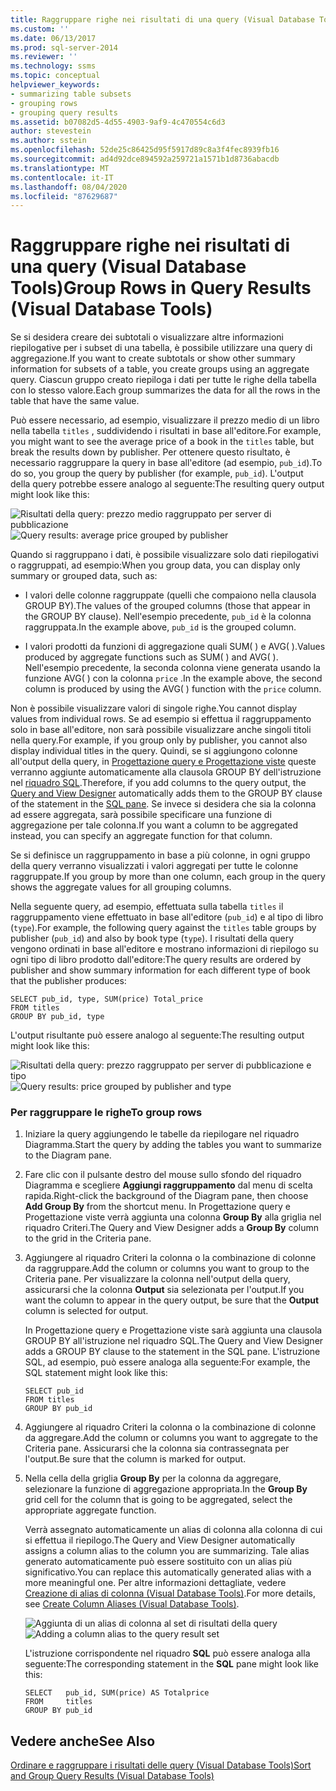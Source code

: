 ```yaml
---
title: Raggruppare righe nei risultati di una query (Visual Database Tools) | Microsoft Docs
ms.custom: ''
ms.date: 06/13/2017
ms.prod: sql-server-2014
ms.reviewer: ''
ms.technology: ssms
ms.topic: conceptual
helpviewer_keywords:
- summarizing table subsets
- grouping rows
- grouping query results
ms.assetid: b07082d5-4d55-4903-9af9-4c470554c6d3
author: stevestein
ms.author: sstein
ms.openlocfilehash: 52de25c86425d95f5917d89c8a3f4fec8939fb16
ms.sourcegitcommit: ad4d92dce894592a259721a1571b1d8736abacdb
ms.translationtype: MT
ms.contentlocale: it-IT
ms.lasthandoff: 08/04/2020
ms.locfileid: "87629687"
---
```

# <a name="group-rows-in-query-results-visual-database-tools"></a><span data-ttu-id="e2d9e-102">Raggruppare righe nei risultati di una query (Visual Database Tools)</span><span class="sxs-lookup"><span data-stu-id="e2d9e-102">Group Rows in Query Results (Visual Database Tools)</span></span>
  <span data-ttu-id="e2d9e-103">Se si desidera creare dei subtotali o visualizzare altre informazioni riepilogative per i subset di una tabella, è possibile utilizzare una query di aggregazione.</span><span class="sxs-lookup"><span data-stu-id="e2d9e-103">If you want to create subtotals or show other summary information for subsets of a table, you create groups using an aggregate query.</span></span> <span data-ttu-id="e2d9e-104">Ciascun gruppo creato riepiloga i dati per tutte le righe della tabella con lo stesso valore.</span><span class="sxs-lookup"><span data-stu-id="e2d9e-104">Each group summarizes the data for all the rows in the table that have the same value.</span></span>  
  
 <span data-ttu-id="e2d9e-105">Può essere necessario, ad esempio, visualizzare il prezzo medio di un libro nella tabella `titles` , suddividendo i risultati in base all'editore.</span><span class="sxs-lookup"><span data-stu-id="e2d9e-105">For example, you might want to see the average price of a book in the `titles` table, but break the results down by publisher.</span></span> <span data-ttu-id="e2d9e-106">Per ottenere questo risultato, è necessario raggruppare la query in base all'editore (ad esempio, `pub_id`).</span><span class="sxs-lookup"><span data-stu-id="e2d9e-106">To do so, you group the query by publisher (for example, `pub_id`).</span></span> <span data-ttu-id="e2d9e-107">L'output della query potrebbe essere analogo al seguente:</span><span class="sxs-lookup"><span data-stu-id="e2d9e-107">The resulting query output might look like this:</span></span>  
  
 <span data-ttu-id="e2d9e-108">![Risultati della query: prezzo medio raggruppato per server di pubblicazione](../../database-engine/media//dv3w9e1.gif "Risultati della query: prezzo medio raggruppato per server di pubblicazione")</span><span class="sxs-lookup"><span data-stu-id="e2d9e-108">![Query results: average price grouped by publisher](../../database-engine/media//dv3w9e1.gif "Query results: average price grouped by publisher")</span></span>  
  
 <span data-ttu-id="e2d9e-109">Quando si raggruppano i dati, è possibile visualizzare solo dati riepilogativi o raggruppati, ad esempio:</span><span class="sxs-lookup"><span data-stu-id="e2d9e-109">When you group data, you can display only summary or grouped data, such as:</span></span>  
  
-   <span data-ttu-id="e2d9e-110">I valori delle colonne raggruppate (quelli che compaiono nella clausola GROUP BY).</span><span class="sxs-lookup"><span data-stu-id="e2d9e-110">The values of the grouped columns (those that appear in the GROUP BY clause).</span></span> <span data-ttu-id="e2d9e-111">Nell'esempio precedente, `pub_id` è la colonna raggruppata.</span><span class="sxs-lookup"><span data-stu-id="e2d9e-111">In the example above, `pub_id` is the grouped column.</span></span>  
  
-   <span data-ttu-id="e2d9e-112">I valori prodotti da funzioni di aggregazione quali SUM( ) e AVG( ).</span><span class="sxs-lookup"><span data-stu-id="e2d9e-112">Values produced by aggregate functions such as SUM( ) and AVG( ).</span></span> <span data-ttu-id="e2d9e-113">Nell'esempio precedente, la seconda colonna viene generata usando la funzione AVG( ) con la colonna `price` .</span><span class="sxs-lookup"><span data-stu-id="e2d9e-113">In the example above, the second column is produced by using the AVG( ) function with the `price` column.</span></span>  
  
 <span data-ttu-id="e2d9e-114">Non è possibile visualizzare valori di singole righe.</span><span class="sxs-lookup"><span data-stu-id="e2d9e-114">You cannot display values from individual rows.</span></span> <span data-ttu-id="e2d9e-115">Se ad esempio si effettua il raggruppamento solo in base all'editore, non sarà possibile visualizzare anche singoli titoli nella query.</span><span class="sxs-lookup"><span data-stu-id="e2d9e-115">For example, if you group only by publisher, you cannot also display individual titles in the query.</span></span> <span data-ttu-id="e2d9e-116">Quindi, se si aggiungono colonne all'output della query, in [Progettazione query e Progettazione viste](visual-database-tools.md) queste verranno aggiunte automaticamente alla clausola GROUP BY dell'istruzione nel [riquadro SQL](sql-pane-visual-database-tools.md).</span><span class="sxs-lookup"><span data-stu-id="e2d9e-116">Therefore, if you add columns to the query output, the [Query and View Designer](visual-database-tools.md) automatically adds them to the GROUP BY clause of the statement in the [SQL pane](sql-pane-visual-database-tools.md).</span></span> <span data-ttu-id="e2d9e-117">Se invece si desidera che sia la colonna ad essere aggregata, sarà possibile specificare una funzione di aggregazione per tale colonna.</span><span class="sxs-lookup"><span data-stu-id="e2d9e-117">If you want a column to be aggregated instead, you can specify an aggregate function for that column.</span></span>  
  
 <span data-ttu-id="e2d9e-118">Se si definisce un raggruppamento in base a più colonne, in ogni gruppo della query verranno visualizzati i valori aggregati per tutte le colonne raggruppate.</span><span class="sxs-lookup"><span data-stu-id="e2d9e-118">If you group by more than one column, each group in the query shows the aggregate values for all grouping columns.</span></span>  
  
 <span data-ttu-id="e2d9e-119">Nella seguente query, ad esempio, effettuata sulla tabella `titles` il raggruppamento viene effettuato in base all'editore (`pub_id`) e al tipo di libro (`type`).</span><span class="sxs-lookup"><span data-stu-id="e2d9e-119">For example, the following query against the `titles` table groups by publisher (`pub_id`) and also by book type (`type`).</span></span> <span data-ttu-id="e2d9e-120">I risultati della query vengono ordinati in base all'editore e mostrano informazioni di riepilogo su ogni tipo di libro prodotto dall'editore:</span><span class="sxs-lookup"><span data-stu-id="e2d9e-120">The query results are ordered by publisher and show summary information for each different type of book that the publisher produces:</span></span>  
  
```  
SELECT pub_id, type, SUM(price) Total_price  
FROM titles  
GROUP BY pub_id, type  
```  
  
 <span data-ttu-id="e2d9e-121">L'output risultante può essere analogo al seguente:</span><span class="sxs-lookup"><span data-stu-id="e2d9e-121">The resulting output might look like this:</span></span>  
  
 <span data-ttu-id="e2d9e-122">![Risultati della query: prezzo raggruppato per server di pubblicazione e tipo](../../database-engine/media//dv3w9e2.gif "Risultati della query: prezzo raggruppato per server di pubblicazione e tipo")</span><span class="sxs-lookup"><span data-stu-id="e2d9e-122">![Query results: price grouped by publisher and type](../../database-engine/media//dv3w9e2.gif "Query results: price grouped by publisher and type")</span></span>  
  
### <a name="to-group-rows"></a><span data-ttu-id="e2d9e-123">Per raggruppare le righe</span><span class="sxs-lookup"><span data-stu-id="e2d9e-123">To group rows</span></span>  
  
1.  <span data-ttu-id="e2d9e-124">Iniziare la query aggiungendo le tabelle da riepilogare nel riquadro Diagramma.</span><span class="sxs-lookup"><span data-stu-id="e2d9e-124">Start the query by adding the tables you want to summarize to the Diagram pane.</span></span>  
  
2.  <span data-ttu-id="e2d9e-125">Fare clic con il pulsante destro del mouse sullo sfondo del riquadro Diagramma e scegliere **Aggiungi raggruppamento** dal menu di scelta rapida.</span><span class="sxs-lookup"><span data-stu-id="e2d9e-125">Right-click the background of the Diagram pane, then choose **Add Group By** from the shortcut menu.</span></span> <span data-ttu-id="e2d9e-126">In Progettazione query e Progettazione viste verrà aggiunta una colonna **Group By** alla griglia nel riquadro Criteri.</span><span class="sxs-lookup"><span data-stu-id="e2d9e-126">The Query and View Designer adds a **Group By** column to the grid in the Criteria pane.</span></span>  
  
3.  <span data-ttu-id="e2d9e-127">Aggiungere al riquadro Criteri la colonna o la combinazione di colonne da raggruppare.</span><span class="sxs-lookup"><span data-stu-id="e2d9e-127">Add the column or columns you want to group to the Criteria pane.</span></span> <span data-ttu-id="e2d9e-128">Per visualizzare la colonna nell'output della query, assicurarsi che la colonna **Output** sia selezionata per l'output.</span><span class="sxs-lookup"><span data-stu-id="e2d9e-128">If you want the column to appear in the query output, be sure that the **Output** column is selected for output.</span></span>  
  
     <span data-ttu-id="e2d9e-129">In Progettazione query e Progettazione viste sarà aggiunta una clausola GROUP BY all'istruzione nel riquadro SQL.</span><span class="sxs-lookup"><span data-stu-id="e2d9e-129">The Query and View Designer adds a GROUP BY clause to the statement in the SQL pane.</span></span> <span data-ttu-id="e2d9e-130">L'istruzione SQL, ad esempio, può essere analoga alla seguente:</span><span class="sxs-lookup"><span data-stu-id="e2d9e-130">For example, the SQL statement might look like this:</span></span>  
  
    ```  
    SELECT pub_id  
    FROM titles  
    GROUP BY pub_id  
    ```  
  
4.  <span data-ttu-id="e2d9e-131">Aggiungere al riquadro Criteri la colonna o la combinazione di colonne da aggregare.</span><span class="sxs-lookup"><span data-stu-id="e2d9e-131">Add the column or columns you want to aggregate to the Criteria pane.</span></span> <span data-ttu-id="e2d9e-132">Assicurarsi che la colonna sia contrassegnata per l'output.</span><span class="sxs-lookup"><span data-stu-id="e2d9e-132">Be sure that the column is marked for output.</span></span>  
  
5.  <span data-ttu-id="e2d9e-133">Nella cella della griglia **Group By** per la colonna da aggregare, selezionare la funzione di aggregazione appropriata.</span><span class="sxs-lookup"><span data-stu-id="e2d9e-133">In the **Group By** grid cell for the column that is going to be aggregated, select the appropriate aggregate function.</span></span>  
  
     <span data-ttu-id="e2d9e-134">Verrà assegnato automaticamente un alias di colonna alla colonna di cui si effettua il riepilogo.</span><span class="sxs-lookup"><span data-stu-id="e2d9e-134">The Query and View Designer automatically assigns a column alias to the column you are summarizing.</span></span> <span data-ttu-id="e2d9e-135">Tale alias generato automaticamente può essere sostituito con un alias più significativo.</span><span class="sxs-lookup"><span data-stu-id="e2d9e-135">You can replace this automatically generated alias with a more meaningful one.</span></span> <span data-ttu-id="e2d9e-136">Per altre informazioni dettagliate, vedere [Creazione di alias di colonna &#40;Visual Database Tools&#41;](create-column-aliases-visual-database-tools.md).</span><span class="sxs-lookup"><span data-stu-id="e2d9e-136">For more details, see [Create Column Aliases &#40;Visual Database Tools&#41;](create-column-aliases-visual-database-tools.md).</span></span>  
  
     <span data-ttu-id="e2d9e-137">![Aggiunta di un alias di colonna al set di risultati della query](../../database-engine/media//dv3w9e3.gif "Aggiunta di un alias di colonna al set di risultati della query")</span><span class="sxs-lookup"><span data-stu-id="e2d9e-137">![Adding a column alias to the query result set](../../database-engine/media//dv3w9e3.gif "Adding a column alias to the query result set")</span></span>  
  
     <span data-ttu-id="e2d9e-138">L'istruzione corrispondente nel riquadro **SQL** può essere analoga alla seguente:</span><span class="sxs-lookup"><span data-stu-id="e2d9e-138">The corresponding statement in the **SQL** pane might look like this:</span></span>  
  
    ```  
    SELECT   pub_id, SUM(price) AS Totalprice  
    FROM     titles  
    GROUP BY pub_id  
    ```  
  
## <a name="see-also"></a><span data-ttu-id="e2d9e-139">Vedere anche</span><span class="sxs-lookup"><span data-stu-id="e2d9e-139">See Also</span></span>  
 [<span data-ttu-id="e2d9e-140">Ordinare e raggruppare i risultati delle query &#40;Visual Database Tools&#41;</span><span class="sxs-lookup"><span data-stu-id="e2d9e-140">Sort and Group Query Results &#40;Visual Database Tools&#41;</span></span>](sort-and-group-query-results-visual-database-tools.md)  
  
  

